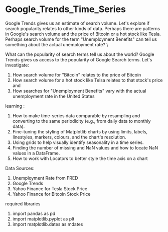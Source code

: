 # Google_Trends_Time_Series
Google Trends gives us an estimate of search volume. Let's explore if search popularity relates to other kinds of data. Perhaps there are patterns in Google's search volume and the price of Bitcoin or a hot stock like Tesla. Perhaps search volume for the term "Unemployment Benefits" can tell us something about the actual unemployment rate?
\

What can the popularity of search terms tell us about the world? Google Trends gives us access to the popularity of Google Search terms. Let's investigate:

1. How search volume for "Bitcoin" relates to the price of Bitcoin
2. How search volume for a hot stock like Telsa relates to that stock's price and
3. How searches for "Unemployment Benefits" vary with the actual unemployment rate in the United States

learning :
1. How to make time-series data comparable by resampling and converting to the same periodicity (e.g., from daily data to monthly data).
2. Fine-tuning the styling of Matplotlib charts by using limits, labels, linestyles, markers, colours, and the chart's resolution.
3. Using grids to help visually identify seasonality in a time series.
4. Finding the number of missing and NaN values and how to locate NaN values in a DataFrame.
5. How to work with Locators to better style the time axis on a chart


Data Sources:

1. Unemployment Rate from FRED
2. Google Trends
3. Yahoo Finance for Tesla Stock Price
4. Yahoo Finance for Bitcoin Stock Price

required libraries

1. import pandas as pd  
2. import matplotlib.pyplot as plt
3. import matplotlib.dates as mdates 
